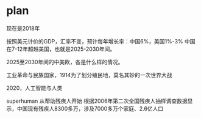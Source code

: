 # plan

现在是2018年

按照美元计价的GDP，汇率不变，预计每年增长率：中国6%，美国1%-3%
中国在7-12年超越美国，也就是2025-2030年间。

2025至2030年间的中美欧，各是什么样的情况。

工业革命与民族国家，1914为了划分殖民地，莫名其妙的一次世界大战

2020，人工智能与人类

superhuman
从帮助残疾人开始
根据2006年第二次全国残疾人抽样调查数据显示，中国现有残疾人8300多万，涉及7000多万个家庭、2.6亿人口
